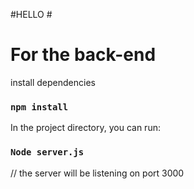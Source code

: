 
#HELLO #
# For the back-end  #
install dependencies


### `npm install` 

In the project directory, you can run:

### `Node server.js`
// the server will be listening on port 3000 
